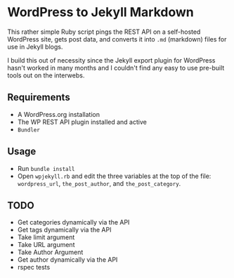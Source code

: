 # WordPress to Jekyll Markdown

This rather simple Ruby script pings the REST API on a self-hosted WordPress site, gets post data, and converts it 
into `.md` (markdown) files for use in Jekyll blogs.

I build this out of necessity since the Jekyll export plugin for WordPress hasn't worked in many months and I 
couldn't find any easy to use pre-built tools out on the interwebs.

## Requirements

- A WordPress.org installation
- The WP REST API plugin installed and active
- `Bundler`

## Usage

- Run `bundle install`
- Open `wpjekyll.rb` and edit the three variables at the top of the file: `wordpress_url`, `the_post_author`, and 
`the_post_category`.

## TODO

- Get categories dynamically via the API
- Get tags dynamically via the API
- Take limit argument
- Take URL argument
- Take Author Argument
- Get author dynamically via the API
- rspec tests